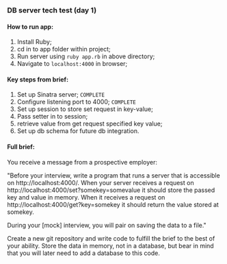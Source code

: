 ### DB server tech test (day 1)

#### How to run app:
1) Install Ruby; <br>
2) cd in to app folder within project; <br>
3) Run server using `ruby app.rb` in above directory; <br>
4) Navigate to `localhost:4000` in browser;

#### Key steps from brief:
1) Set up Sinatra server; `COMPLETE` <br>
2) Configure listening port to 4000; `COMPLETE` <br>
3) Set up session to store set request in key-value; <br>
4) Pass setter in to session; <br>
5) retrieve value from get request specified key value; <br>
6) Set up db schema for future db integration. <br>

#### Full brief:

You receive a message from a prospective employer:

"Before your interview, write a program that runs a server that is accessible on http://localhost:4000/. When your server receives a request on http://localhost:4000/set?somekey=somevalue it should store the passed key and value in memory. When it receives a request on http://localhost:4000/get?key=somekey it should return the value stored at somekey.

During your [mock] interview, you will pair on saving the data to a file."

Create a new git repository and write code to fulfill the brief to the best of your ability. Store the data in memory, not in a database, but bear in mind that you will later need to add a database to this code.
